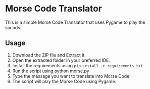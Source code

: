 # Morse Code Translator

This is a simple Morse Code Translator that uses Pygame to play the sounds.

## Usage

1. Download the ZIP file and Extract it.
2. Open the extracted folder in your preferred IDE.
3. Install the requirements using `pip install -r requirements.txt`
4. Run the script using python morse.py
5. Type the message you want to translate into Morse Code.
6. The script will play the Morse Code using Pygame.
